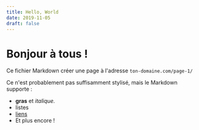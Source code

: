 ```yaml
---
title: Hello, World
date: 2019-11-05
draft: false
---
```


# Bonjour à tous !

Ce fichier Markdown créer une page à l'adresse `ton-domaine.com/page-1/`

Ce n'est probablement pas suffisamment stylisé, mais le Markdown supporte :
- **gras** et _italique._
- listes
- [liens](https://astro.build)
- Et plus encore !